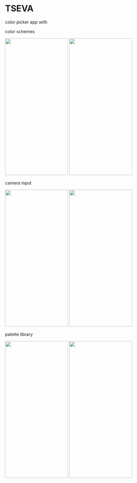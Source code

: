 # TSEVA
color picker app with

color schemes

<img src="https://user-images.githubusercontent.com/44254111/160111399-da0230a0-685d-4f71-b7c1-10df829f6cc5.png" width="207" height="448"> <img src="https://user-images.githubusercontent.com/44254111/160111409-571261a4-4292-42b4-af24-3ebf77132d16.png" width="207" height="448">


camera input

<img src="https://user-images.githubusercontent.com/44254111/160111449-84003cde-8c2a-48a8-886c-7dd8bf879237.png" width="207" height="448"> <img src="https://user-images.githubusercontent.com/44254111/160111476-6485fe10-7e9e-40aa-ab9f-84f533f68ebf.png" width="207" height="448">


palette library

<img src="https://user-images.githubusercontent.com/44254111/160111521-3238c313-c412-430f-a5be-fcd5c0b30793.png" width="207" height="448"> <img src="https://user-images.githubusercontent.com/44254111/160111537-37c864c0-4256-4013-a107-ba78b847905e.png" width="207" height="448">
